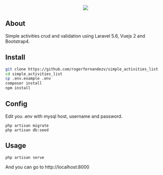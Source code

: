 <p align="center"><img src="https://laravel.com/assets/img/components/logo-laravel.svg"></p>

## About

Simple activities crud and validation using Laravel 5.6, Vuejs 2 and Bootstrap4.

## Install

``` bash
git clone https://github.com/rogerfernandezv/simple_activities_list
cd simple_activities_list
cp .env.example .env
composer install
npm install
```

## Config

Edit you .env with mysql host, username and password.

```
php artisan migrate
php artisan db:seed
```

## Usage

```
php artisan serve
```

And you can go to http://localhost:8000

